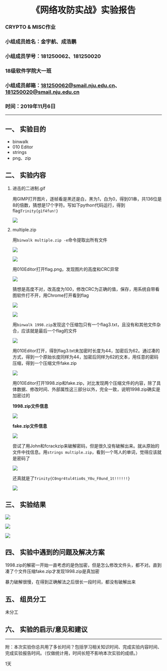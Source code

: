 
# <center>《网络攻防实战》实验报告</center>

### **CRYPTO & MISC作业**

### 小组成员姓名：金宇航、成浩鹏

### 小组成员学号：181250062、181250020

### 18级软件学院大一班

### 小组成员邮箱：181250062@smail.nju.edu.cn、181250020@smail.nju.edu.cn

### 时间：2019年11月6日

---

## 一、 实验目的

- binwalk
- 010 Editor
- strings
- png、zip

## 二、 实验内容

1. 进击的二进制.gif

   用GIMP打开图片，逐帧看是黑还是白，黑为1，白为0，得到01串，共136位是8的倍数，猜想是17个字符。写如下python代码运行，得到flag`Trinity{g1f4fun!}`

   ![](img/gif.png)

2. multiple.zip

   用`binwalk multiple.zip -e`命令提取出所有文件

   ![](img/tiqu.png)

   ![](img/wenjian.png)

   用010Editor打开flag.png，发现图片的高度和CRC异常

   ![](img/010png.png)

   猜想是高度不对，改高度为100，修改CRC为正确的值，保存，用系统自带看图软件打不开，用Chrome打开看到flag

   ![](img/xiugai.png)

   ![](img/flag2.png)

   用`binwalk 1998.zip`发现这个压缩包只有一个flag3.txt，且没有和其他文件杂合，应该就是最后一个flag的文件

   ![](img/binwalk1998.png)

   用010Editor打开，得到flag3.txt未加密时长度为44，加密后为62。通过凑的方式，得到一个原始长度同样为44，加密后同样为62的文本，用任意的密码压缩，得到一个压缩文件fake.zip

   ![](img/fake.png)

   用010Editor打开1998.zip和fake.zip，对比发现两个压缩文件的内容，除了具体数据、修改时间、外部属性这三部分以外，完全一致，说明1998.zip确实是加密过的

   **1998.zip文件信息**

   ![](img/1998010.png)

   **fake.zip文件信息**

   ![](img/fake010.png)

   尝试了用John和fcrackzip来破解密码，但是很久没有破解出来。就从原始的文件中找信息。用`strings multiple.zip`，看到一个骂人的单词，觉得应该就是密码了

   ![](img/scheisse.png)

   还真就是了`Trinity{C0ngr4tul4tio0s_Y0u_F0und_1t!!!!!!}`

   ![](img/flag3.png)

## 三、 实验结果

![](img/gif.png)

![](img/flag2.png)

![](img/flag3.png)

## 四、 实验中遇到的问题及解决方案

1998.zip的解密一开始一直考虑的是伪加密，但是怎么修改文件头，都不对。直到凑了个文件压缩fake.zip才发现1998.zip是真加密

暴力破解很慢，在得到正确解法之后很长一段时间，都没有破解出来

## 五、 组员分工

未分工

## 六、 实验的启示/意见和建议

---

附：本次实验你总共用了多长时间？包括学习相关知识时间、完成实验内容时间、完成实验报告时间。（仅做统计用，时间长短不影响本次实验的成绩。）

1天